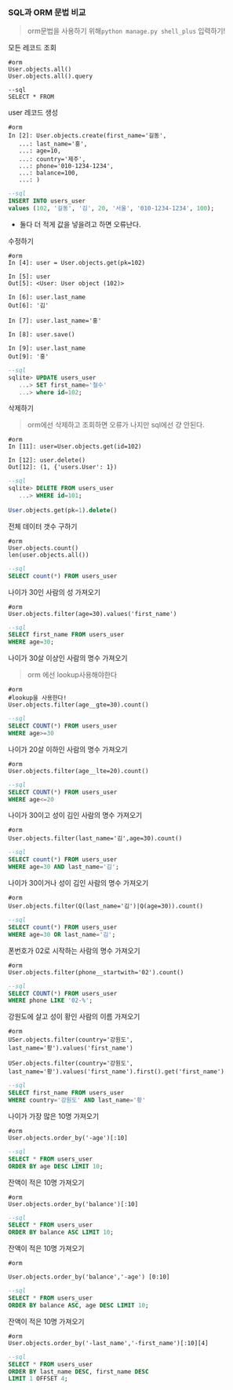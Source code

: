 ### SQL과 ORM 문법 비교

>  orm문법을 사용하기 위해`python manage.py shell_plus` 입력하기!



모든 레코드 조회

```shell
#orm
User.objects.all()
User.objects.all().query
```

```sqlite
--sql
SELECT * FROM 
```



user 레코드 생성

```shell
#orm
In [2]: User.objects.create(first_name='길동',
   ...: last_name='홍',
   ...: age=10,
   ...: country='제주',
   ...: phone='010-1234-1234',
   ...: balance=100,
   ...: )
```

```sql
--sql
INSERT INTO users_user      
values (102, '길동', '김', 20, '서울', '010-1234-1234', 100);


```

- 둘다 더 적게 값을 넣을려고 하면 오류난다.



수정하기

```shell
#orm
In [4]: user = User.objects.get(pk=102)

In [5]: user
Out[5]: <User: User object (102)>

In [6]: user.last_name
Out[6]: '김'

In [7]: user.last_name='홍'

In [8]: user.save()

In [9]: user.last_name
Out[9]: '홍'
```

```sql
--sql
sqlite> UPDATE users_user
   ...> SET first_name='철수'
   ...> where id=102;
```



삭제하기

> orm에선 삭제하고 조회하면 오류가 나지만 sql에선 걍 안된다.

```shell
#orm
In [11]: user=User.objects.get(id=102)

In [12]: user.delete()
Out[12]: (1, {'users.User': 1})

```

```sql
--sql
sqlite> DELETE FROM users_user
   ...> WHERE id=101;
   
User.objects.get(pk=1).delete()
```



전체 데이터 갯수 구하기

```shell
#orm
User.objects.count()
len(user.objects.all())
```

```sql
--sql
SELECT count(*) FROM users_user

```



나이가 30인 사람의 성 가져오기

```shell
#orm
User.objects.filter(age=30).values('first_name')
```

```sql
--sql
SELECT first_name FROM users_user
WHERE age=30;

```



나이가 30살 이상인 사람의 명수 가져오기

> orm 에선 lookup사용해야한다

```shell
#orm
#lookup을 사용한다!
User.objects.filter(age__gte=30).count()
```

```sql
--sql
SELECT COUNT(*) FROM users_user
WHERE age>=30
```



나이가 20살 이하인 사람의 명수 가져오기

```shell
#orm
User.objects.filter(age__lte=20).count()
```

```sql
--sql
SELECT COUNT(*) FROM users_user
WHERE age<=20
```



나이가 30이고 성이 김인 사람의 명수 가져오기

```shell
#orm
User.objects.filter(last_name='김',age=30).count()
```

```sql
--sql
SELECT count(*) FROM users_user
WHERE age=30 AND last_name='김';
```



나이가 30이거나 성이 김인 사람의 명수 가져오기

```shell
#orm
User.objects.filter(Q(last_name='김')|Q(age=30)).count()
```

```sql
--sql
SELECT count(*) FROM users_user
WHERE age=30 OR last_name='김';
```



폰번호가 02로 시작하는 사람의 명수 가져오기

```shell
#orm
User.objects.filter(phone__startwith='02').count()
```

```sql
--sql
SELECT COUNT(*) FROM users_user
WHERE phone LIKE '02-%';
```



강원도에 살고 성이 황인 사람의 이름 가져오기

```shell
#orm
USer.objects.filter(country='강원도', last_name='황').values('first_name')

USer.objects.filter(country='강원도', last_name='황').values('first_name').first().get('first_name')
```

```sql
--sql
SELECT first_name FROM users_user
WHERE country='강원도' AND last_name='황'
```



나이가 가장 많은 10명 가져오기

```shell
#orm
User.objects.order_by('-age')[:10]

```

```sql
--sql
SELECT * FROM users_user
ORDER BY age DESC LIMIT 10;
```



잔액이 적은 10명 가져오기

```shell
#orm
User.objects.order_by('balance')[:10]

```

```sql
--sql
SELECT * FROM users_user
ORDER BY balance ASC LIMIT 10;
```



잔액이 적은 10명 가져오기

```shell
#orm

User.objects.order_by('balance','-age') [0:10]
```

```sql
--sql
SELECT * FROM users_user
ORDER BY balance ASC, age DESC LIMIT 10;
```



잔액이 적은 10명 가져오기

```shell
#orm
User.objects.order_by('-last_name','-first_name')[:10][4]
```

```sql
--sql
SELECT * FROM users_user
ORDER BY last_name DESC, first_name DESC
LIMIT 1 OFFSET 4;
```

